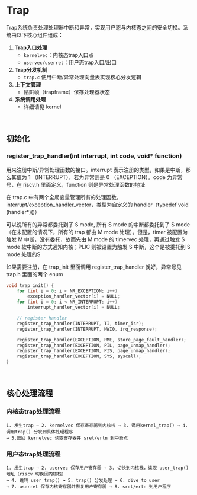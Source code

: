# Trap

Trap系统负责处理处理器中断和异常，实现用户态与内核态之间的安全切换。系统由以下核心组件组成：

1. **Trap入口处理**
   - `kernelvec`：内核态trap入口点
   - `uservec/userret`：用户态trap入口/出口
2. **Trap分发机制**
   - `trap.c` 使用中断/异常处理向量表实现核心分发逻辑
3. **上下文管理**
   - 陷阱帧（trapframe）保存处理器状态
4. **系统调用处理**
   - 详细请见 kernel

<br/>

## 初始化

### register_trap_handler(int interrupt, int code, void* function)

用来注册中断/异常处理函数的接口。interrupt 表示注册的类型，如果是中断，那么其值为 1 （INTERRUPT），若为异常则是 0 （EXCEPTION）。code 为异常号，在 riscv.h 里面定义，function 则是异常处理函数的地址

在 trap.c 中有两个全局变量管理所有的处理函数，interrupt/exception_handler_vector，类型为自定义的 handler（typedef void (handler*)()）

可以说所有的异常都委托到了 S mode, 所有 S mode 的中断都委托到了 S mode（在未配置的情况下，所有的 trap 都由 M mode 处理）。但是，timer 被配置为触发 M 中断，没有委托，故而先由 M mode 的 timervec 处理，再通过触发 S mode 软中断的方式通知内核；PLIC 则被设置为触发 S 中断，这个是被委托到 S mode 处理的S

如果需要注册，在 trap_init 里面调用 register_trap_handler 就好，异常号见 trap.h 里面的两个 enum

```C
void trap_init() {
    for (int i = 0; i < NR_EXCEPTION; i++)
        exception_handler_vector[i] = NULL;
    for (int i = 0; i < NR_INTERRUPT; i++)
        interrupt_handler_vector[i] = NULL;

    // register handler
    register_trap_handler(INTERRUPT, TI, timer_isr);
    register_trap_handler(INTERRUPT, HWI0, irq_response);

    register_trap_handler(EXCEPTION, PME, store_page_fault_handler);
    register_trap_handler(EXCEPTION, PIL, page_unmap_handler);
    register_trap_handler(EXCEPTION, PIS, page_unmap_handler);
    register_trap_handler(EXCEPTION, SYS, syscall);
}
```

<br/>

## 核心处理流程

### 内核态trap处理流程

```
1. 发生trap → 2. kernelvec 保存寄存器到内核栈 → 3. 调用kernel_trap() → 4. 调用trap() 分发到具体处理程序
→ 5.返回 kernelvec 读取寄存器并 sret/ertn 到中断点
```

### 用户态trap处理流程

```
1. 发生trap → 2. uservec 保存用户寄存器 → 3. 切换到内核栈，读取 user_trap() 地址（riscv 切换回内核栈）
→ 4. 跳转 user_trap() → 5. trap() 分发处理 → 6. dive_to_user
→ 7. userret 保存内核寄存器并恢复用户寄存器 → 8. sret/ertn 到用户程序
```